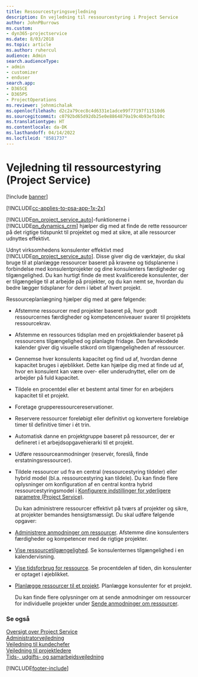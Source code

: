 ```yaml
---
title: Ressourcestyringsvejledning
description: En vejledning til ressourcestyring i Project Service
author: JohnPBurrows
ms.custom:
- dyn365-projectservice
ms.date: 8/03/2018
ms.topic: article
ms.author: ruhercul
audience: Admin
search.audienceType:
- admin
- customizer
- enduser
search.app:
- D365CE
- D365PS
- ProjectOperations
ms.reviewer: johnmichalak
ms.openlocfilehash: d2c2a79cec8c4d6331e1adce99f77197f11510d6
ms.sourcegitcommit: c0792bd65d92db25e0e8864879a19c4b93efb10c
ms.translationtype: HT
ms.contentlocale: da-DK
ms.lasthandoff: 04/14/2022
ms.locfileid: "8581737"
---
```

# <a name="resource-manager-guide-project-service"></a>Vejledning til ressourcestyring (Project Service)

[!include [banner](../includes/psa-now-project-operations.md)]

[!INCLUDE[cc-applies-to-psa-app-1x-2x](../includes/cc-applies-to-psa-app-1x-2x.md)]

[!INCLUDE[pn_project_service_auto](../includes/pn-project-service-auto.md)]-funktionerne i [!INCLUDE[pn_dynamics_crm](../includes/pn-dynamics-crm.md)] hjælper dig med at finde de rette ressourcer på det rigtige tidspunkt til projektet og med at sikre, at alle ressourcer udnyttes effektivt.  
  
 Udnyt virksomhedens konsulenter effektivt med [!INCLUDE[pn_project_service_auto](../includes/pn-project-service-auto.md)]. Disse giver dig de værktøjer, du skal bruge til at planlægge ressourcer baseret på kravene og tidsplanerne i forbindelse med konsulentprojekter og dine konsulenters færdigheder og tilgængelighed. Du kan hurtigt finde de mest kvalificerede konsulenter, der er tilgængelige til at arbejde på projekter, og du kan nemt se, hvordan du bedre lægger tidsplaner for dem i løbet af hvert projekt.  
  
 Ressourceplanlægning hjælper dig med at gøre følgende:  
  
- Afstemme ressourcer med projekter baseret på, hvor godt ressourcernes færdigheder og kompetenceniveauer svarer til projektets ressourcekrav.  
  
- Afstemme en ressources tidsplan med en projektkalender baseret på ressourcens tilgængelighed og planlagte fridage. Den farvekodede kalender giver dig visuelle stikord om tilgængeligheden af ressourcer.  
  
- Gennemse hver konsulents kapacitet og find ud af, hvordan denne kapacitet bruges i øjeblikket. Dette kan hjælpe dig med at finde ud af, hvor en konsulent kan være over- eller underudnyttet, eller om de arbejder på fuld kapacitet.  
  
- Tildele en procentdel eller et bestemt antal timer for en arbejders kapacitet til et projekt.  
  
- Foretage grupperessourcereservationer.  
  
- Reservere ressourcer foreløbigt eller definitivt og konvertere foreløbige timer til definitive timer i ét trin.  
  
- Automatisk danne en projektgruppe baseret på ressourcer, der er defineret i et arbejdsopgavehierarki til et projekt.  
  
- Udføre ressourceanmodninger (reservér, foreslå, finde erstatningsressourcer).  
  
- Tildele ressourcer ud fra en central (ressourcestyring tildeler) eller hybrid model (bl.a. ressourcestyring kan tildele). Du kan finde flere oplysninger om konfiguration af en central kontra hybrid ressourcestyringsmodel i [Konfigurere indstillinger for yderligere parametre (Project Service)](../psa/configure-additional-parameters-settings.md).  
  
  Du kan administrere ressourcer effektivt på tværs af projekter og sikre, at projekter bemandes hensigtsmæssigt. Du skal udføre følgende opgaver:  
  
- [Administrere anmodninger om ressourcer](../psa/manage-resource-requests.md). Afstemme dine konsulenters færdigheder og kompetencer med de rigtige projekter.  
  
- [Vise ressourcetilgængelighed](../psa/view-resource-availability.md). Se konsulenternes tilgængelighed i en kalendervisning.  
  
- [Vise tidsforbrug for ressource](../psa/view-resource-utilization.md). Se procentdelen af tiden, din konsulenter er optaget i øjeblikket.  
  
- [Planlægge ressourcer til et projekt](../psa/schedule-resources-project.md). Planlægge konsulenter for et projekt.  
  
  Du kan finde flere oplysninger om at sende anmodninger om ressourcer for individuelle projekter under [Sende anmodninger om ressourcer](../psa/submit-resource-requests.md).  
  
### <a name="see-also"></a>Se også  
 [Oversigt over Project Service](../psa/overview.md)   
 [Administratorvejledning](../psa/admin-guide.md)   
 [Vejledning til kundechefer](../psa/account-manager-guide.md)   
 [Vejledning til projektledere](../psa/project-manager-guide.md)   
 [Tids-, udgifts- og samarbejdsvejledning](../psa/time-expense-collaboration-guide.md)


[!INCLUDE[footer-include](../includes/footer-banner.md)]
